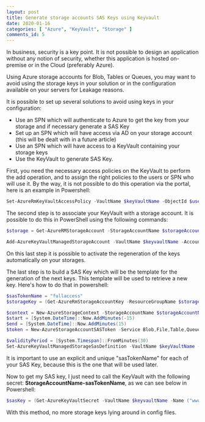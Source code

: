 ```yaml
---
layout: post
title: Generate storage accounts SAS Keys using Keyvault 
date: 2020-01-16
categories: [ "Azure", "KeyVault", "Storage" ]
comments_id: 5
---
```


In business, security is a key point. It is not possible to design an application without any notion of security, whether this application is hosted on-premise or in the Cloud (preferably Azure).

Using Azure storage accounts for Blob, Tables or Queues, you may want to avoid using the storage keys in your solution or in the configuration available on your servers for Leakage reasons.

It is possible to set up several solutions to avoid using keys in your configuration:

* Use an SPN which will authenticate to Azure to get the key from your storage and if necessary generate a SAS Key
* Set up an SPN which will have access via AD on your storage account (this will be dealt with in a future article)
* Use an SPN which will have access to a KeyVault containing your storage keys
* Use the KeyVault to generate SAS Key.

First, you need the necessary access policies on the KeyVault to perform the add operation, and to assign the right policies to the users or SPN who will use it. By the way, it is not possible to do this operation via the portal, here is an example in Powershell:

```powershell
Set-AzureRmKeyVaultAccessPolicy -VaultName $keyVaultName -ObjectId $userPrincipalId -PermissionsToStorage get,list,delete,set,update,regeneratekey,getsas,listsas,deletesas,setsas,recover,backup,restore,purge
```

The second step is to associate your KeyVault with a storage account. It is possible to do this in PowerShell using the following commands:

```powershell
$storage = Get-AzureRMStorageAccount -StorageAccountName $storageAccountName -ResourceGroupName $storageAccountResourgeGroup

Add-AzureKeyVaultManagedStorageAccount -VaultName $keyvaultName -AccountName $storageAccountName -AccountResourceId $storage.Id -ActiveKeyName key2 -DisableAutoRegenerateKey
```

On this last step it is possible to activate the regeneration of the keys automatically on your storages.

The last step is to build a SAS Key which will be the template for the generation of the next keys. This template will be used to retrieve a new key. Here's how to do that in powershell:

```powershell
$sasTokenName = "fullaccess"
$storageKey = (Get-AzureRmStorageAccountKey -ResourceGroupName $storageAccountResourgeGroup -Name $storageAccountName).Value[0]

$context = New-AzureStorageContext -StorageAccountName $storageAccountName -StorageAccountKey $storageKey -Protocol Https
$start = [System.DateTime]::Now.AddMinutes(-15)
$end = [System.DateTime]::Now.AddMinutes(15)
$token = New-AzureStorageAccountSASToken -Service Blob,File,Table,Queue -ResourceType Service,Container,Object -Permission "racwdlup" -Protocol HttpsOnly -StartTime $start -ExpiryTime $end -Context $context

$validityPeriod = [System.Timespan]::FromMinutes(30)
Set-AzureKeyVaultManagedStorageSasDefinition -VaultName $keyVaultName -AccountName $storageAccountName -Name $sasTokenName -ValidityPeriod $validityPeriod -SasType 'account' -TemplateUri $token
```

It is important to use an explicit and unique "sasTokenName" for each of your SAS Key, because this is the one that will be used later.

Now to get my SAS key, I just need to call the KeyVault with the following secret: **StorageAccountName-sasTokenName**, as we can see below in Powershell:

```powershell
$sasKey = (Get-AzureKeyVaultSecret -VaultName $keyvaultName -Name ("wwodemospn-fullaccess")).SecretValueText
```

With this method, no more storage keys lying around in config files.
